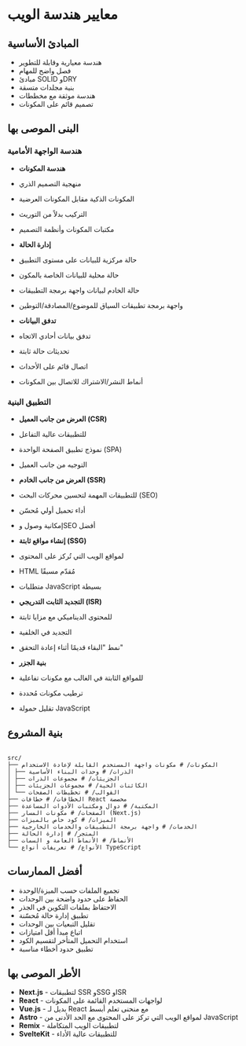 # معايير هندسة الويب

## المبادئ الأساسية

- هندسة معيارية وقابلة للتطوير
- فصل واضح للمهام
- مبادئ SOLID وDRY
- بنية مجلدات متسقة
- هندسة موثقة مع مخططات
- تصميم قائم على المكونات

## البنى الموصى بها

### هندسة الواجهة الأمامية

- **هندسة المكونات**
- منهجية التصميم الذري
- المكونات الذكية مقابل المكونات العرضية
- التركيب بدلاً من التوريث
- مكتبات المكونات وأنظمة التصميم

- **إدارة الحالة**
- حالة مركزية للبيانات على مستوى التطبيق
- حالة محلية للبيانات الخاصة بالمكون
- حالة الخادم لبيانات واجهة برمجة التطبيقات
- واجهة برمجة تطبيقات السياق للموضوع/المصادقة/التوطين

- **تدفق البيانات**
- تدفق بيانات أحادي الاتجاه
- تحديثات حالة ثابتة
- اتصال قائم على الأحداث
- أنماط النشر/الاشتراك للاتصال بين المكونات

### التطبيق البنية

- **العرض من جانب العميل (CSR)**
- للتطبيقات عالية التفاعل
- نموذج تطبيق الصفحة الواحدة (SPA)
- التوجيه من جانب العميل

- **العرض من جانب الخادم (SSR)**
- للتطبيقات المهمة لتحسين محركات البحث (SEO)
- أداء تحميل أولي مُحسّن
- إمكانية وصول وSEO أفضل

- **إنشاء مواقع ثابتة (SSG)**
- لمواقع الويب التي تُركز على المحتوى
- HTML مُقدّم مسبقًا
- متطلبات JavaScript بسيطة

- **التجديد الثابت التدريجي (ISR)**
- للمحتوى الديناميكي مع مزايا ثابتة
- التجديد في الخلفية
- نمط "البقاء قديمًا أثناء إعادة التحقق"

- **بنية الجزر**
- للمواقع الثابتة في الغالب مع مكونات تفاعلية
- ترطيب مكونات مُحددة
- تقليل حمولة JavaScript

## بنية المشروع

```

src/
├── المكونات/ # مكونات واجهة المستخدم القابلة لإعادة الاستخدام
│ ├── الذرات/ # وحدات البناء الأساسية
│ ├── الجزيئات/ # مجموعات الذرات
│ ├── الكائنات الحية/ # مجموعات الجزيئات
│ └── القوالب/ # تخطيطات الصفحات
├── الخطافات/ # خطافات React مخصصة
├── المكتبة/ # دوال ومكتبات الأدوات المساعدة
├── الصفحات/ # مكونات المسار (Next.js)
├── الميزات/ # كود خاص بالميزات
├── الخدمات/ # واجهة برمجة التطبيقات والخدمات الخارجية
├── المتجر/ # إدارة الحالة
├── الأنماط/ # الأنماط العامة و السمات
└── الأنواع/ # تعريفات أنواع TypeScript
```

## أفضل الممارسات

- تجميع الملفات حسب الميزة/الوحدة
- الحفاظ على حدود واضحة بين الوحدات
- الاحتفاظ بملفات التكوين في الجذر
- تطبيق إدارة حالة مُحسّنة
- تقليل التبعيات بين الوحدات
- اتباع مبدأ أقل امتيازات
- استخدام التحميل المتأخر لتقسيم الكود
- تطبيق حدود أخطاء مناسبة

## الأطر الموصى بها

- **Next.js** - لتطبيقات SSR وSSG وISR
- **React** - لواجهات المستخدم القائمة على المكونات
- **Vue.js** - بديل لـ React مع منحنى تعلم أبسط
- **Astro** - لمواقع الويب التي تركز على المحتوى مع الحد الأدنى من JavaScript
- **Remix** - لتطبيقات الويب المتكاملة
- **SvelteKit** - للتطبيقات عالية الأداء